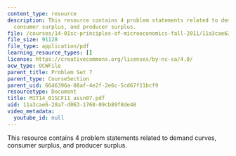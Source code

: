 ```yaml
---
content_type: resource
description: This resource contains 4 problem statements related to demand curves,
  consumer surplus, and producer surplus.
file: /courses/14-01sc-principles-of-microeconomics-fall-2011/11a3cae628a7d063176809cb89f8de48_MIT14_01SCF11_assn07.pdf
file_size: 91128
file_type: application/pdf
learning_resource_types: []
license: https://creativecommons.org/licenses/by-nc-sa/4.0/
ocw_type: OCWFile
parent_title: Problem Set 7
parent_type: CourseSection
parent_uid: 6646396a-08af-4e2f-2e6c-5cd67f11bcf9
resourcetype: Document
title: MIT14_01SCF11_assn07.pdf
uid: 11a3cae6-28a7-d063-1768-09cb89f8de48
video_metadata:
  youtube_id: null
---
```

This resource contains 4 problem statements related to demand curves, consumer surplus, and producer surplus.